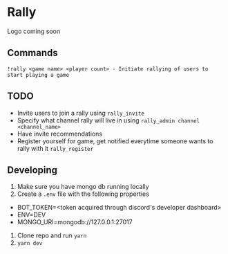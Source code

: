 # Rally

Logo coming soon

## Commands

```
!rally <game name> <player count> - Initiate rallying of users to start playing a game
```

## TODO

- Invite users to join a rally using `rally_invite`
- Specify what channel rally will live in using `rally_admin channel <channel_name>`
- Have invite recommendations
- Register yourself for game, get notified everytime someone wants to rally with it `rally_register`

## Developing

1. Make sure you have mongo db running locally
1. Create a `.env` file with the following properties

- BOT_TOKEN=<token acquired through discord's developer dashboard>
- ENV=DEV
- MONGO_URI=mongodb://127.0.0.1:27017

1. Clone repo and run `yarn`
1. `yarn dev`
